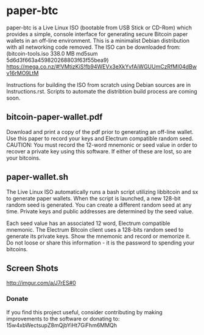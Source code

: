 paper-btc
=========
paper-btc is a Live Linux ISO (bootable from USB Stick or CD-Rom) which provides a simple, console interface for generating secure Bitcoin paper wallets in an off-line environment. This is a minimalist Debian distribution with all networking code removed. The ISO can be downloaded from: (bitcoin-tools.iso 338.0 MB md5sum 5d6d3f663a459820268803f63f55bea9) https://mega.co.nz/#!VMtizKiS!fb94WEVx3eXkYvfAiWGUUmCzRfMI04dBwv16rMO9LtM

Instructions for building the ISO from scratch using Debian sources are in Instructions.rst. Scripts to automate the distribtion build process are coming soon.


bitcoin-paper-wallet.pdf
------------------------
Download and print a copy of the pdf prior to generating an off-line wallet. Use this paper to record your keys and Electrum compatible random seed. CAUTION: You must record the 12-word mnemonic or seed value in order to recover a private key using this software. If either of these are lost, so are your bitcoins. 

 
paper-wallet.sh
---------------
The Live Linux ISO automatically runs a bash script utilizing libbitcoin and sx to generate paper wallets. When the script is launched, a new 128-bit random seed is generated. You can create a different random seed at any time. Private keys and public addresses are determined by the seed value. 

Each seed value has an associated 12 word, Electrum compatible mnemonic. The Electrum Bitcoin client uses a 128-bits random seed to generate its private keys. Show the mnemonic and record or memorize it. Do not loose or share this information - it is the password to spending your bitcoins.

Screen Shots
------------
http://imgur.com/a/J7rES#0

### Donate
If you find this project useful, consider contributing by making improvements to the software or donating to: 15w4xbWectsupZ8mQjbYiHt7GiFhm6MMQh
